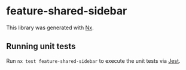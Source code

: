 # feature-shared-sidebar

This library was generated with [Nx](https://nx.dev).

## Running unit tests

Run `nx test feature-shared-sidebar` to execute the unit tests via [Jest](https://jestjs.io).
